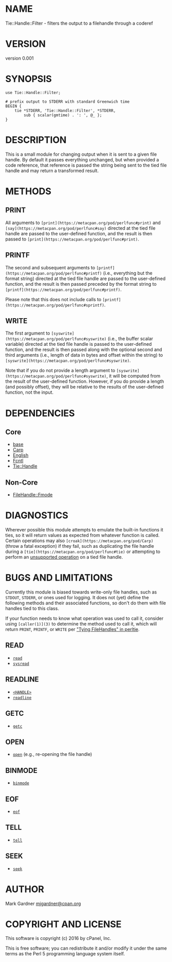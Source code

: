 # NAME

Tie::Handle::Filter - filters the output to a filehandle through a coderef

# VERSION

version 0.001

# SYNOPSIS

    use Tie::Handle::Filter;

    # prefix output to STDERR with standard Greenwich time
    BEGIN {
        tie *STDERR, 'Tie::Handle::Filter', *STDERR,
            sub { scalar(gmtime) . ': ', @_ };
    }

# DESCRIPTION

This is a small module for changing output when it is sent to a given
file handle. By default it passes everything unchanged, but when
provided a code reference, that reference is passed the string being
sent to the tied file handle and may return a transformed result.

# METHODS

## PRINT

All arguments to `[print](https://metacpan.org/pod/perlfunc#print)` and `[say](https://metacpan.org/pod/perlfunc#say)`
directed at the tied file handle are passed to the user-defined
function, and the result is then passed to ` [print](https://metacpan.org/pod/perlfunc#print) `.

## PRINTF

The second and subsequent arguments to `[printf](https://metacpan.org/pod/perlfunc#printf)`
(i.e., everything but the format string) directed at the tied file
handle are passed to the user-defined function, and the result is then
passed preceded by the format string to `[printf](https://metacpan.org/pod/perlfunc#printf)`.

Please note that this does not include calls to
`[printf](https://metacpan.org/pod/perlfunc#sprintf)`.

## WRITE

The first argument to `[syswrite](https://metacpan.org/pod/perlfunc#syswrite)` (i.e., the buffer
scalar variable) directed at the tied file handle is passed to the
user-defined function, and the result is then passed along with the
optional second and third arguments (i.e., length of data in bytes and
offset within the string) to `[syswrite](https://metacpan.org/pod/perlfunc#syswrite)`.

Note that if you do not provide a length argument to
`[syswrite](https://metacpan.org/pod/perlfunc#syswrite)`, it will be computed from the result of
the user-defined function. However, if you do provide a length (and
possibly offset), they will be relative to the results of the
user-defined function, not the input.

# DEPENDENCIES

## Core

- [base](https://metacpan.org/pod/base)
- [Carp](https://metacpan.org/pod/Carp)
- [English](https://metacpan.org/pod/English)
- [Fcntl](https://metacpan.org/pod/Fcntl)
- [Tie::Handle](https://metacpan.org/pod/Tie::Handle)

## Non-Core

- [FileHandle::Fmode](https://metacpan.org/pod/FileHandle::Fmode)

# DIAGNOSTICS

Wherever possible this module attempts to emulate the built-in functions
it ties, so it will return values as expected from whatever function is
called. Certain operations may also `[croak](https://metacpan.org/pod/Carp)` (throw a fatal
exception) if they fail, such as duplicating the file handle during a
`[tie](https://metacpan.org/pod/perlfunc#tie)` or attempting to perform an
[unsupported operation](#bugs-and-limitations) on a tied file handle.

# BUGS AND LIMITATIONS

Currently this module is biased towards write-only file handles, such as
`STDOUT`, `STDERR`, or ones used for logging. It does not (yet) define
the following methods and their associated functions, so don't do them
with file handles tied to this class.

If your function needs to know what operation was used to call it,
consider using `[caller(1)](3)` to determine the method used to call
it, which will return `PRINT`, `PRINTF`, or `WRITE` per
["Tying FileHandles" in perltie](https://metacpan.org/pod/perltie#Tying-FileHandles).

## READ

- [`read`](https://metacpan.org/pod/perlfunc#read)
- [`sysread`](https://metacpan.org/pod/perlfunc#sysread)

## READLINE

- [`<HANDLE>`](https://metacpan.org/pod/perlop#I-O-Operators)
- [`readline`](https://metacpan.org/pod/perlfunc#readline)

## GETC

- [`getc`](https://metacpan.org/pod/perlfunc#getc)

## OPEN

- [`open`](https://metacpan.org/pod/perlfunc#open) (e.g., re-opening the file handle)

## BINMODE

- [`binmode`](https://metacpan.org/pod/perlfunc#binmode)

## EOF

- [`eof`](https://metacpan.org/pod/perlfunc#eof)

## TELL

- [`tell`](https://metacpan.org/pod/perlfunc#tell)

## SEEK

- [`seek`](https://metacpan.org/pod/perlfunc#seek)

# AUTHOR

Mark Gardner <mjgardner@cpan.org>

# COPYRIGHT AND LICENSE

This software is copyright (c) 2016 by cPanel, Inc.

This is free software; you can redistribute it and/or modify it under
the same terms as the Perl 5 programming language system itself.
